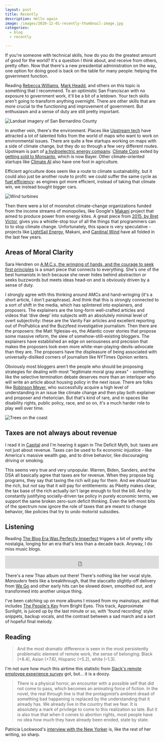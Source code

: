 ```yaml
---
layout: post
title: Recently
description: Hello again
image: /images/2020-12-01-recently-thumbnail-image.jpg
categories:
  - blog
  - recently

---
```


If you're someone with technical skills, how do you do the greatest amount of good for the world? It's a question I think about, and receive from others, pretty often. Now that there's a new presidential administration on the way, one option for doing good is back on the table for many people: helping the government function.

Reading [Rebecca Williams](https://twitter.com/internetrebecca/status/1325829059155202049), [Mark Headd](https://mheadd.medium.com/filling-up-the-civic-tech-toolbox-a976161a84be), and others on this topic is something that I recommend. To an optimistic San Franciscan with no exposure to government work, it'll be a bit of a letdown. Your tech skills aren't going to transform anything overnight. There are other skills that are more crucial to the functioning and improvement of government. But enthusiasm and a sense of duty are still pretty important.

![Landsat imagery of San Bernardino County](/images/2020-12-01-recently-landsat-imagery-of-san-bernardino-county.jpg)

In another vein, there's the environment. Places like [Upstream tech](https://upstream.tech) have attracted a lot of talented folks from the world of maps who want to work on environmental issues. There are quite a few startups working on maps with a side of climate change, but they do so through a few very different routes. Upstream is part of [a hydroelectric energy company](https://www.natelenergy.com). [Climate Corp](https://climate.com) exited by [getting sold to Monsanto](https://www.sfgate.com/business/bottomline/article/Monsanto-buys-Climate-Corp-for-930-million-4975474.php), which is now Bayer. Other climate-oriented startups like [Climate  AI](https://climate.ai) also have one foot in agriculture.

Efficient agriculture does seem like a route to climate sustainability, but it could also just be another route to profit: we could suffer the same cycle as [fuel efficiency](https://grist.org/article/2012-01-04-engineers-make-huge-strides-in-fuel-efficiency-automakers-just-b/): as engines got more efficient, instead of taking that climate win, we instead bought bigger cars.

![Wind turbines](/images/2020-12-01-recently-wind-turbines.png)

Then there were a lot of moonshot climate-change organizations funded from the income streams of monopolies, like Google's [Makani](https://techcrunch.com/2020/02/18/alphabet-takes-the-wind-out-of-its-makani-energy-kites/) project that aimed to produce power from energy kites. A great piece from [2015, by Bret Victor](http://worrydream.com/ClimateChange/), gives you a whistle-stop tour of all the things that programmers can to to stop climate change. Unfortunately, this space is very speculative - projects like [LightSail Energy](https://en.wikipedia.org/wiki/LightSail_Energy), Makani, and [Cardinal Wind](https://entrepreneurship.mit.edu/news/ultra-capital-acquires-evervest-formerly-cardinal-wind/) have all folded in the last few years.

## Areas of Moral Clarity

Sara Hendren on [A.M.C.s, the wringing of hands, and the courage to seek first principles](https://sarahendren.com/2020/11/19/amcs-the-wringing-of-hands-and-the-courage-to-seek-first-principles/) is a smart piece that connects to everything. She's one of the best humanists in tech because she never hides behind abstraction or seeks buzzwords but meets ideas head-on and is obviously driven by a sense of duty.

I strongly agree with this thinking around AMCs and hand-wringing (it's a short article, I don't paraphrase). And think that this is strongly connected to a sort of shift in the media, which has splintered into explainers, and proposers. The explainers are the long-form well-crafted articles and videos that ‘dive deep’ into subjects with an absolutely minimal level of overt subjectivity: these are the Vanity Fair articles and excellent reporting out of ProPublica and the Buzzfeed investigative journalism. Then there are the proposers: the Matt Yglesias-es, the Atlantic cover stories that propose some massive reform, the slew of somehow-still-existing bloggers. The explainers have established an edge on seriousness and precision that makes the proposers look even more white-man-playing-devils-advocate than they are. The proposers have the displeasure of being associated with universally-disliked corners of journalism like NYTimes Opinion writers.

Obviously most bloggers aren't the people who should be proposing strategies for dealing with most "legitimate moral gray areas" - something like the selective termination debate deserves more than an interloper who will write an article about housing policy in the next issue. There are folks like [Robinson Meyer](https://www.theatlantic.com/author/robinson-meyer/), who successfully acquire a high level of understanding in an issue like climate change and then play both explainer and proposer and rhetorician. But that's kind of rare, and in spaces like disability rights, public policy, race, and so on, it's a much harder role to play well over time.

![Trees on the coast](/images/2020-12-01-recently-trees-on-the-coast.jpeg)

## Taxes are not always about revenue

I read it in [Capital](https://macwright.com/2020/08/21/capital.html) and I'm hearing it again in The Deficit Myth, but: taxes are not just about revenue. Taxes can be used to fix economic injustice - like America's massive wealth gap, and to drive behavior, like discouraging driving or smoking.

This seems very true and very unpopular. Warren, Biden, Sanders, and the DSA all basically agree that taxes are for revenue. When they propose big programs, they say that taxing the rich will pay for them. And we _should_ tax the rich, but _not_ say that it will pay for entitlements: as Piketty makes clear, the tax base of the rich actually isn't large enough to foot the bill. And by constantly justifying socially-driven tax policy in purely economic terms, we support the same broken zero-sum deficit thinking. Even the left-most bits of the spectrum now ignore the role of taxes that are meant to change behavior, like policies that try to undo motorist subsidies.

## Listening

Reading [The Blog Era Was Perfectly Imperfect](https://www.complex.com/pigeons-and-planes/2020/08/music-blogs) triggers a bit of pretty silly nostalgia, longing for an era that's less than a decade back. Anyway, I do miss music blogs.

<iframe style="border: 0; width: 100%; height: 42px;" src="https://bandcamp.com/EmbeddedPlayer/album=3156800882/size=small/bgcol=ffffff/linkcol=333333/track=2356986560/transparent=true/" seamless><a href="https://thaoandthegetdownstaydown.bandcamp.com/album/temple">Temple by Thao and the Get Down Stay Down</a></iframe>

There's a new Thao album out there! There's nothing like her vocal style. _Marauders_ feels like a breakthrough, that the staccatto slightly-off delivery from [We Go](https://thaoandthegetdownstaydown.bandcamp.com/track/we-go) and other early hits can be slowed down, smoothed out, and transformed into another unique thing.

I've been catching up on more albums I missed from my mainstays, and that includes [The People's Key](https://brighteyes.bandcamp.com/track/approximate-sunlight) from Bright Eyes. This track, Approximate Sunlight, is juiced up by the last minute or so, with 'found recording' style snippets, backup vocals, and the contrast between a sad march and a sort of hopeful final melody.

## Reading

> And the most dramatic difference is seen in the most persistently problematic element of remote work, the sense of belonging: Black (+8.4), Asian (+7.6), Hispanic (+5.2), white (–1.3).

I'm not sure how much this airtime this statistic from [Slack's remote employee experience survey](https://slack.com/blog/transformation/remote-employee-experience-index-launch) got, but… it is a doozy.

> There is a physical horror, an encounter with a possible self that did not come to pass, which becomes an animating force of fiction. In the novel, the real through line is that the protagonist’s ambient dread of something bad happening is replaced by the understanding that it already has. We already live in the country that we fear. It is absolutely a mark of privilege to come to this realization so late. But it is also true that when it comes to abortion rights, most people have no idea how much they have already been eroded, state by state.

Patricia Lockwood's [interview with the New Yorker](https://www.newyorker.com/books/this-week-in-fiction/patricia-lockwood-11-30-20) is, like the rest of her writing, so sharp.
